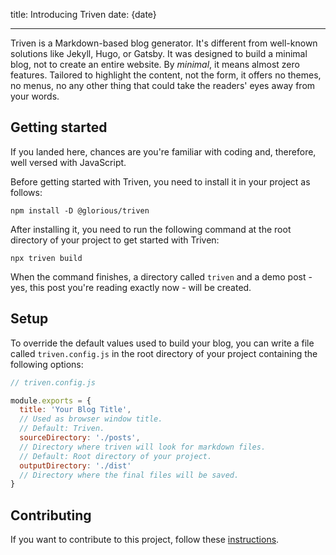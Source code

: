 
title: Introducing Triven
date: {date}

---

Triven is a Markdown-based blog generator. It's different from well-known solutions like Jekyll, Hugo, or Gatsby. It was designed to build a minimal blog, not to create an entire website. By *minimal*, it means almost zero features. Tailored to highlight the content, not the form, it offers no themes, no menus, no any other thing that could take the readers' eyes away from your words.

## Getting started

If you landed here, chances are you're familiar with coding and, therefore, well versed with JavaScript.

Before getting started with Triven, you need to install it in your project as follows:

```
npm install -D @glorious/triven
```

After installing it, you need to run the following command at the root directory of your project to get started with Triven:

```
npx triven build
```

When the command finishes, a directory called `triven` and a demo post - yes, this post you're reading exactly now - will be created.

## Setup

To override the default values used to build your blog, you can write a file called `triven.config.js` in the root directory of your project containing the following options:

``` javascript
// triven.config.js

module.exports = {
  title: 'Your Blog Title',
  // Used as browser window title.
  // Default: Triven.
  sourceDirectory: './posts',
  // Directory where triven will look for markdown files.
  // Default: Root directory of your project.
  outputDirectory: './dist'
  // Directory where the final files will be saved.
}
```

## Contributing

If you want to contribute to this project, follow these [instructions](https://github.com/glorious-codes/glorious-triven/blob/master/CONTRIBUTING.md).
